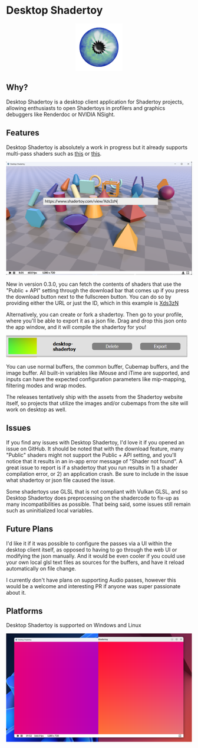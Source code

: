 # Desktop Shadertoy

<p align="center">
  <img src="appicon.png" />
</p>

## Why?
Desktop Shadertoy is a desktop client application for Shadertoy projects, allowing enthusiasts to open Shadertoys in profilers and graphics debuggers like Renderdoc or NVIDIA NSight.

## Features
Desktop Shadertoy is absolutely a work in progress but it already supports multi-pass shaders such as [this](https://www.shadertoy.com/view/msG3zG) or [this](https://www.shadertoy.com/view/stVfWc).

<img src="res/fetch.png" />

New in version 0.3.0, you can fetch the contents of shaders that use the "Public + API" setting through the download bar that comes up if you press the download button next to the fullscreen button. You can do so by providing either the URL or just the ID, which in this example is [Xds3zN](https://www.shadertoy.com/view/Xds3zN)

Alternatively, you can create or fork a shadertoy. Then go to your profile, where you'll be able to export it as a json file. Drag and drop this json onto the app window, and it will compile the shadertoy for you!

<img src="res/export.png" width="492"/>

You can use normal buffers, the common buffer, Cubemap buffers, and the image buffer. All built-in variables like iMouse and iTime are supported, and inputs can have the expected configuration parameters like mip-mapping, filtering modes and wrap modes.

The releases tentatively ship with the assets from the Shadertoy website itself, so projects that utilize the images and/or cubemaps from the site will work on desktop as well.

## Issues
If you find any issues with Desktop Shadertoy, I'd love it if you opened an issue on GitHub. It should be noted that with the download feature, many "Public" shaders might not support the Public + API setting, and you'll notice that it results in an in-app error message of "Shader not found". A great issue to report is if a shadertoy that you run results in 1) a shader compilation error, or 2) an application crash. Be sure to include in the issue what shadertoy or json file caused the issue.

Some shadertoys use GLSL that is not compliant with Vulkan GLSL, and so Desktop Shadertoy does preprocessing on the shadercode to fix-up as many incompatibilities as possible. That being said, some issues still remain such as uninitialized local variables.

## Future Plans
I'd like it if it was possible to configure the passes via a UI within the desktop client itself, as opposed to having to go through the web UI or modifying the json manually. And it would be even cooler if you could use your own local glsl text files as sources for the buffers, and have it reload automatically on file change.

I currently don't have plans on supporting Audio passes, however this would be a welcome and interesting PR if anyone was super passionate about it.

## Platforms
Desktop Shadertoy is supported on Windows and Linux

<p align="center">
  <img src="res/basic.png" />
</p>
